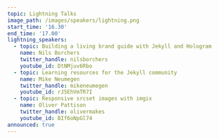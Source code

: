 ```yaml
---
topic: Lightning Talks
image_path: /images/speakers/lightning.png
start_time: '16.30'
end_time: '17.00'
lightning_speakers:
  - topic: Building a living brand guide with Jekyll and Hologram
    name: Nils Borchers
    twitter_handle: nilsborchers
    youtube_id: DtNMjuv6Rbo
  - topic: Learning resources for the Jekyll community
    name: Mike Neumegen
    twitter_handle: mikeneumegen
    youtube_id: rJ5EhVmTR7I
  - topic: Responsive srcset images with imgix
    name: Oliver Pattison
    twitter_handle: olivermakes
    youtube_id: BIf6oNpGl74
announced: true
---
```

